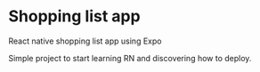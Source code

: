 # Shopping list app
React native shopping list app using Expo

Simple project to start learning RN and discovering how to deploy.
